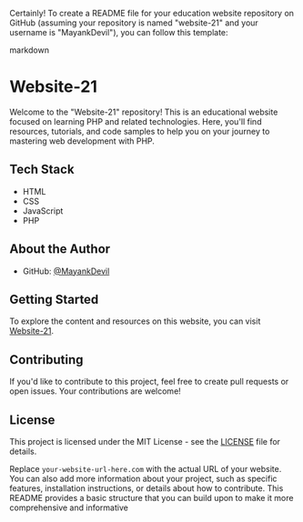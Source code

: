 Certainly! To create a README file for your education website repository on GitHub (assuming your repository is named "website-21" and your username is "MayankDevil"), you can follow this template:

markdown
# Website-21

Welcome to the "Website-21" repository! This is an educational website focused on learning PHP and related technologies. Here, you'll find resources, tutorials, and code samples to help you on your journey to mastering web development with PHP.

## Tech Stack

- HTML
- CSS
- JavaScript
- PHP

## About the Author

- GitHub: [@MayankDevil](https://github.com/MayankDevil)

## Getting Started

To explore the content and resources on this website, you can visit [Website-21](https://your-website-url-here.com).

## Contributing

If you'd like to contribute to this project, feel free to create pull requests or open issues. Your contributions are welcome!

## License

This project is licensed under the MIT License - see the [LICENSE](LICENSE) file for details.


Replace `your-website-url-here.com` with the actual URL of your website. You can also add more information about your project, such as specific features, installation instructions, or details about how to contribute. This README provides a basic structure that you can build upon to make it more comprehensive and informative
